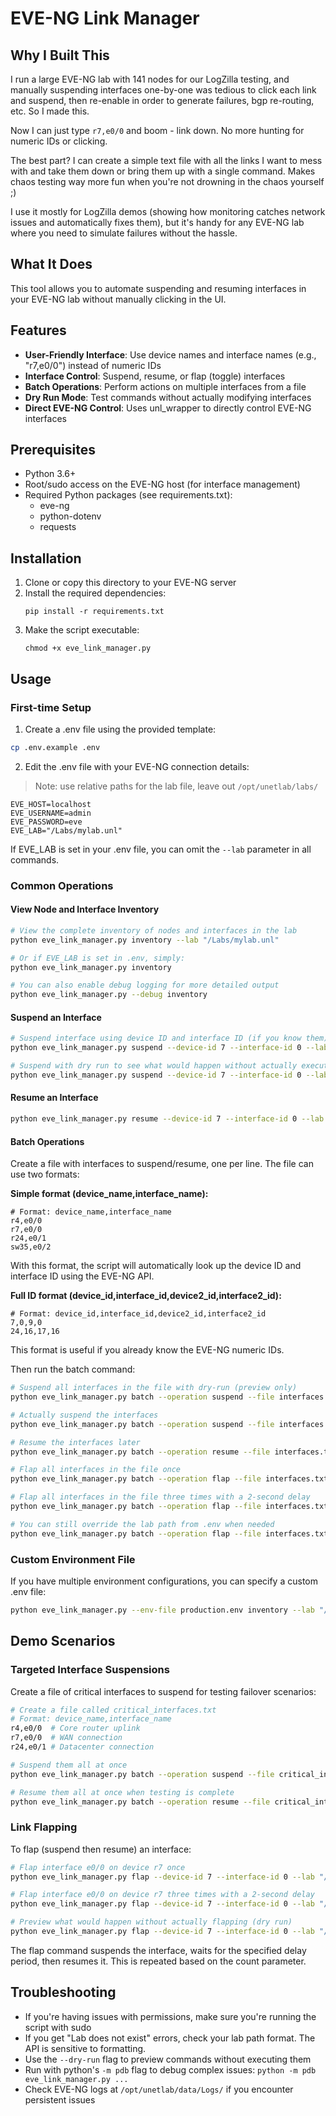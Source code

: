 # EVE-NG Link Manager

## Why I Built This

I run a large EVE-NG lab with 141 nodes for our LogZilla testing, and manually suspending interfaces one-by-one was tedious to click each link and suspend, then re-enable in order to generate failures, bgp re-routing, etc. So I made this.

Now I can just type `r7,e0/0` and boom - link down. No more hunting for numeric IDs or clicking.

The best part? I can create a simple text file with all the links I want to mess with and take them down or bring them up with a single command. Makes chaos testing way more fun when you're not drowning in the chaos yourself ;)

I use it mostly for LogZilla demos (showing how monitoring catches network issues and automatically fixes them), but it's handy for any EVE-NG lab where you need to simulate failures without the hassle.

## What It Does

This tool allows you to automate suspending and resuming interfaces in your EVE-NG lab without manually clicking in the UI.

## Features

- **User-Friendly Interface**: Use device names and interface names (e.g., "r7,e0/0") instead of numeric IDs
- **Interface Control**: Suspend, resume, or flap (toggle) interfaces
- **Batch Operations**: Perform actions on multiple interfaces from a file
- **Dry Run Mode**: Test commands without actually modifying interfaces
- **Direct EVE-NG Control**: Uses unl_wrapper to directly control EVE-NG interfaces

## Prerequisites

- Python 3.6+
- Root/sudo access on the EVE-NG host (for interface management)
- Required Python packages (see requirements.txt):
  - eve-ng
  - python-dotenv
  - requests

## Installation

1. Clone or copy this directory to your EVE-NG server
2. Install the required dependencies:
   ```
   pip install -r requirements.txt
   ```
3. Make the script executable:
   ```
   chmod +x eve_link_manager.py
   ```

## Usage

### First-time Setup

1. Create a .env file using the provided template:

```bash
cp .env.example .env
```

2. Edit the .env file with your EVE-NG connection details:

> Note: use relative paths for the lab file, leave out `/opt/unetlab/labs/`
```
EVE_HOST=localhost
EVE_USERNAME=admin
EVE_PASSWORD=eve
EVE_LAB="/Labs/mylab.unl"
```

If EVE_LAB is set in your .env file, you can omit the `--lab` parameter in all commands.

### Common Operations

#### View Node and Interface Inventory

```bash
# View the complete inventory of nodes and interfaces in the lab
python eve_link_manager.py inventory --lab "/Labs/mylab.unl"

# Or if EVE_LAB is set in .env, simply:
python eve_link_manager.py inventory

# You can also enable debug logging for more detailed output
python eve_link_manager.py --debug inventory
```

#### Suspend an Interface

```bash
# Suspend interface using device ID and interface ID (if you know them)
python eve_link_manager.py suspend --device-id 7 --interface-id 0 --lab "/Labs/mylab.unl"

# Suspend with dry run to see what would happen without actually executing
python eve_link_manager.py suspend --device-id 7 --interface-id 0 --lab "/Labs/mylab.unl" --dry-run
```

#### Resume an Interface

```bash
python eve_link_manager.py resume --device-id 7 --interface-id 0 --lab "/Labs/mylab.unl"
```

#### Batch Operations

Create a file with interfaces to suspend/resume, one per line. The file can use two formats:

**Simple format (device_name,interface_name):**
```
# Format: device_name,interface_name
r4,e0/0
r7,e0/0
r24,e0/1
sw35,e0/2
```
With this format, the script will automatically look up the device ID and interface ID using the EVE-NG API.

**Full ID format (device_id,interface_id,device2_id,interface2_id):**
```
# Format: device_id,interface_id,device2_id,interface2_id
7,0,9,0
24,16,17,16
```
This format is useful if you already know the EVE-NG numeric IDs.

Then run the batch command:

```bash
# Suspend all interfaces in the file with dry-run (preview only)
python eve_link_manager.py batch --operation suspend --file interfaces.txt --dry-run

# Actually suspend the interfaces
python eve_link_manager.py batch --operation suspend --file interfaces.txt

# Resume the interfaces later
python eve_link_manager.py batch --operation resume --file interfaces.txt

# Flap all interfaces in the file once
python eve_link_manager.py batch --operation flap --file interfaces.txt

# Flap all interfaces in the file three times with a 2-second delay
python eve_link_manager.py batch --operation flap --file interfaces.txt --count 3 --delay 2

# You can still override the lab path from .env when needed
python eve_link_manager.py batch --operation flap --file interfaces.txt --lab "/Custom/Lab/Path.unl"
```

### Custom Environment File

If you have multiple environment configurations, you can specify a custom .env file:

```bash
python eve_link_manager.py --env-file production.env inventory --lab "/Labs/mylab.unl"
```

## Demo Scenarios

### Targeted Interface Suspensions

Create a file of critical interfaces to suspend for testing failover scenarios:

```bash
# Create a file called critical_interfaces.txt
# Format: device_name,interface_name
r4,e0/0  # Core router uplink
r7,e0/0  # WAN connection
r24,e0/1 # Datacenter connection

# Suspend them all at once
python eve_link_manager.py batch --operation suspend --file critical_interfaces.txt --lab "/Labs/mylab.unl"

# Resume them all at once when testing is complete
python eve_link_manager.py batch --operation resume --file critical_interfaces.txt --lab "/Labs/mylab.unl"
```

### Link Flapping

To flap (suspend then resume) an interface:

```bash
# Flap interface e0/0 on device r7 once
python eve_link_manager.py flap --device-id 7 --interface-id 0 --lab "/Labs/mylab.unl"

# Flap interface e0/0 on device r7 three times with a 2-second delay
python eve_link_manager.py flap --device-id 7 --interface-id 0 --lab "/Labs/mylab.unl" --count 3 --delay 2

# Preview what would happen without actually flapping (dry run)
python eve_link_manager.py flap --device-id 7 --interface-id 0 --lab "/Labs/mylab.unl" --dry-run
```

The flap command suspends the interface, waits for the specified delay period, then resumes it. This is repeated based on the count parameter.

## Troubleshooting

- If you're having issues with permissions, make sure you're running the script with sudo
- If you get "Lab does not exist" errors, check your lab path format. The API is sensitive to formatting.
- Use the `--dry-run` flag to preview commands without executing them
- Run with python's `-m pdb` flag to debug complex issues: `python -m pdb eve_link_manager.py ...`
- Check EVE-NG logs at `/opt/unetlab/data/Logs/` if you encounter persistent issues
